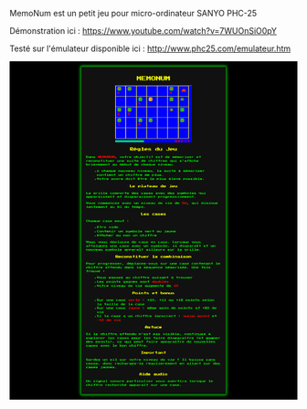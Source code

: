 MemoNum est un petit jeu pour micro-ordinateur SANYO PHC-25

Démonstration ici : https://www.youtube.com/watch?v=7WUOnSiO0pY

Testé sur l'émulateur disponible ici : http://www.phc25.com/emulateur.htm

![MemoNum](memonum-regles.png)
